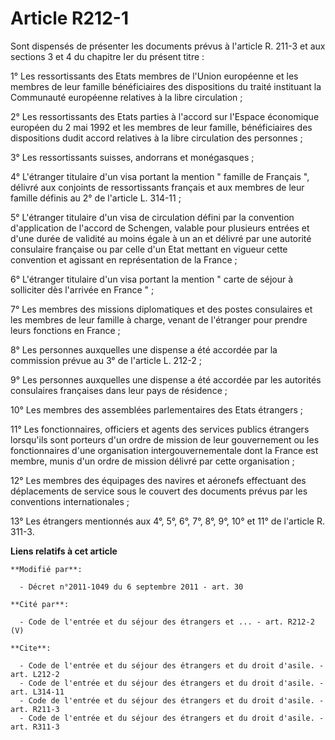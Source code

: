 # Article R212-1

Sont dispensés de présenter les documents prévus à l'article R. 211-3 et aux sections 3 et 4 du chapitre Ier du présent
titre : 

1° Les ressortissants des Etats membres de l'Union européenne et les membres de leur famille bénéficiaires des dispositions
du traité instituant la Communauté européenne relatives à la libre circulation ; 

2° Les ressortissants des Etats parties à l'accord sur l'Espace économique européen du 2 mai 1992 et les membres de leur
famille, bénéficiaires des dispositions dudit accord relatives à la libre circulation des personnes ; 

3° Les ressortissants suisses, andorrans et monégasques ; 

4° L'étranger titulaire d'un visa portant la mention " famille de Français ", délivré aux conjoints de ressortissants
français et aux membres de leur famille définis au 2° de l'article L. 314-11 ; 

5° L'étranger titulaire d'un visa de circulation défini par la convention d'application de l'accord de Schengen, valable pour
plusieurs entrées et d'une durée de validité au moins égale à un an et délivré par une autorité consulaire française ou par
celle d'un Etat mettant en vigueur cette convention et agissant en représentation de la France ; 

6° L'étranger titulaire d'un visa portant la mention " carte de séjour à solliciter dès l'arrivée en France " ; 

7° Les membres des missions diplomatiques et des postes consulaires et les membres de leur famille à charge, venant de
l'étranger pour prendre leurs fonctions en France ; 

8° Les personnes auxquelles une dispense a été accordée par la commission prévue au 3° de l'article L. 212-2 ; 

9° Les personnes auxquelles une dispense a été accordée par les autorités consulaires françaises dans leur pays de
résidence ; 

10° Les membres des assemblées parlementaires des Etats étrangers ; 

11° Les fonctionnaires, officiers et agents des services publics étrangers lorsqu'ils sont porteurs d'un ordre de mission de
leur gouvernement ou les fonctionnaires d'une organisation intergouvernementale dont la France est membre, munis d'un ordre
de mission délivré par cette organisation ; 

12° Les membres des équipages des navires et aéronefs effectuant des déplacements de service sous le couvert des documents
prévus par les conventions internationales ; 

13° Les étrangers mentionnés aux 4°, 5°, 6°, 7°, 8°, 9°, 10° et 11° de l'article R. 311-3.

**Liens relatifs à cet article**

	**Modifié par**:

	  - Décret n°2011-1049 du 6 septembre 2011 - art. 30

	**Cité par**:

	  - Code de l'entrée et du séjour des étrangers et ... - art. R212-2 (V)

	**Cite**:

	  - Code de l'entrée et du séjour des étrangers et du droit d'asile. - art. L212-2
	  - Code de l'entrée et du séjour des étrangers et du droit d'asile. - art. L314-11
	  - Code de l'entrée et du séjour des étrangers et du droit d'asile. - art. R211-3
	  - Code de l'entrée et du séjour des étrangers et du droit d'asile. - art. R311-3
